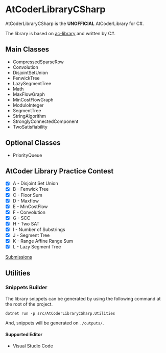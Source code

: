 # AtCoderLibraryCSharp

AtCoderLibraryCSharp is the **UNOFFICIAL** AtCoderLibrary for C#.

The library is based on [ac-library](https://github.com/atcoder/ac-library) and written by C#.

## Main Classes

- CompressedSparseRow
- Convolution
- DisjointSetUnion
- FenwickTree
- LazySegmentTree
- Math
- MaxFlowGraph
- MinCostFlowGraph
- ModuloInteger
- SegmentTree
- StringAlgorithm
- StronglyConnectedComponent
- TwoSatisfiability

## Optional Classes

- PriorityQueue

## AtCoder Library Practice Contest

- [x] A - Disjoint Set Union
- [x] B - Fenwick Tree
- [x] C - Floor Sum
- [x] D - Maxflow
- [x] E - MinCostFlow
- [x] F - Convolution
- [x] G - SCC
- [x] H - Two SAT
- [x] I - Number of Substrings
- [x] J - Segment Tree
- [x] K - Range Affine Range Sum
- [x] L - Lazy Segment Tree

[Submissions](https://atcoder.jp/contests/practice2/submissions?f.User=AconCavy)

## Utilities

### Snippets Builder

The library snippets can be generated by using the following command at the root of the project.

```
dotnet run -p src/AtCoderLibraryCSharp.Utilities
```

And, snippets will be generated on `./outputs/`.

#### Supported Editor

- Visual Studio Code
